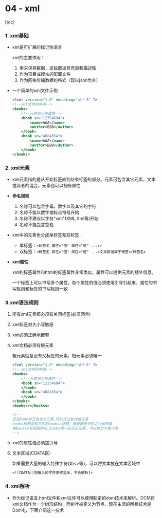 # 04 - xml

[toc]

### 1. xml基础

- xml是可扩展的标记性语言

  xml的主要作用：

  1. 用来保存数据，这些数据具有自我描述性 
  2. 作为项目或模块的配置文件
  3. 作为网络传输数据的格式（现以json为主）

- 一个简单的xml文件示例

  ```xml
  <?xml version="1.0" encoding="utf-8" ?>
  <!--xml文件的声明-->
  <books>
      <!--元素和元素属性-->
      <book sn="12354684">
          <name>AAA</name>
          <author>BBB</author>
      </book>
      <book sn="4684654">
          <name>AAA</name>
          <author>BBB</author>
      </book>
  </books>
  ```

  

### 2. xml元素

- xml元素指的是从开始标签直到结束标签的部分。元素可包含其它元素，文本或两者的混合。元素也可以拥有属性
- **命名规则**
  1. 名称可以包含字母，数字以及其它的字符
  2. 名称不能以数字或标点符号开始
  3. 名称不建议以字符"xml"(XML,Xml等)开始
  4. 名称不能包含空格
- xml中的元素也分成单标签和双标签：
  - 单标签：`<标签名 属性="值" 属性="值" .../>`
  - 双标签：`<标签名 属性="值" 属性="值" ...>文本数据或子标签</标签名>`

- **xml属性**

  xml的标签属性和html的标签属性非常类似，属性可以提供元素的额外信息。

  一个标签上可以书写多个属性。每个属性的值必须使用引号引起来，属性的书写规则和标签的书写规则一致



### 3.xml语法规则

1. 所有xml元素都必须有关闭标签(必须闭合)

2. xml标签对大小写敏感

3. xml必须正确地嵌套

4. xml文档必须有根元素

   根元素就是没有父标签的元素，根元素必须唯一

   ```xml
   <?xml version="1.0" encoding="utf-8" ?>
   <!--xml文件的声明-->
   <books>
       <!--元素和元素属性-->
       <book sn="12354684">
       </book>
       <book sn="4684654">
       </book>
   </books>
   <bookss></bookss>
   
   <!--
   此处book标签具有父元素,所以无法称为根元素
   books标签具有并列的bookss标签，两者都无法称之为根元素
   把bookss标签删除后,books唯一且无父元素，可以称之为根元素
   -->
   ```

5. xml的属性值必须加引号

6. 文本区域(CDATA区)

   如果需要大量的输入特殊字符(如<>等)，可以将文本放在文本区域中

   ```xml
   <![CDATA][把输入的字符原样显示，不会解析]>
   ```

   

### 4. xml解析

- 作为标记语言,html文件和xml文件可以使用制定的dom技术来解析。DOM将xml文档作为一个树形结构，而树叶被定义为节点。现在主流的解析技术是Dom4j，下面介绍这一技术